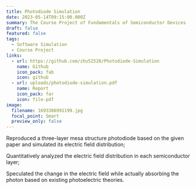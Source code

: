 ```yaml
---
title: Photodiode Simulation
date: 2023-05-14T09:15:00.000Z
summary: The Course Project of Fundamentals of Semiconductor Devices
draft: false
featured: false
tags:
  - Software Simulation
  - Course Project
links:
  - url: https://github.com/zhu52520/Photodiode-Simulation
    name: Github
    icon_pack: fab
    icon: github
  - url: uploads/photodiode-simulation.pdf
    name: Report
    icon_pack: far
    icon: file-pdf
image:
  filename: 1693386991199.jpg
  focal_point: Smart
  preview_only: false
---
```

Reproduced a three-layer mesa structure photodiode based on the given paper and simulated its electric field distribution;

Quantitatively analyzed the electric field distribution in each semiconductor layer;

Speculated the change in the electric field while actually absorbing the photon based on existing photoelectric theories.